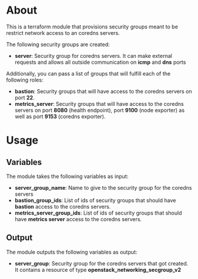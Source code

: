 # About

This is a terraform module that provisions security groups meant to be restrict network access to an coredns servers.

The following security groups are created:
- **server**: Security group for coredns servers. It can make external requests and allows all outside communication on **icmp** and **dns** ports

Additionally, you can pass a list of groups that will fulfill each of the following roles:
- **bastion**: Security groups that will have access to the coredns servers on port **22**.
- **metrics_server**: Security groups that will have access to the coredns servers on port **8080** (health endpoint), port **9100** (node exporter) as well as port **9153** (coredns exporter).

# Usage

## Variables

The module takes the following variables as input:

- **server_group_name**: Name to give to the security group for the coredns servers
- **bastion_group_ids**: List of ids of security groups that should have **bastion** access to the coredns servers.
- **metrics_server_group_ids**: List of ids of security groups that should have **metrics server** access to the coredns servers.

## Output

The module outputs the following variables as output:

- **server_group**: Security group for the coredns servers that got created. It contains a resource of type **openstack_networking_secgroup_v2**